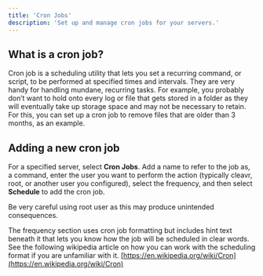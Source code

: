 ```yaml
---
title: 'Cron Jobs'
description: 'Set up and manage cron jobs for your servers.'
---
```


## What is a cron job?
Cron job is a scheduling utility that lets you set a recurring command, or script, to be performed at specified times and intervals. 
They are very handy for handling mundane, recurring tasks. For example, you probably don’t want to hold onto every log or 
file that gets stored in a folder as they will eventually take up storage space and may not be necessary to retain. For this, 
you can set up a cron job to remove files that are older than 3 months, as an example.

 

## Adding a new cron job
For a specified server, select **Cron Jobs**. Add a name to refer to the job as, a command, enter the user you want to perform the action 
(typically cleavr, root, or another user you configured), select the frequency, and then 
select **Schedule** to add the cron job.

<base-alert>
Be very careful using root user as this may produce unintended consequences. 
</base-alert>

The frequency section uses cron job formatting but includes hint text beneath it that lets you know how the job will be 
scheduled in clear words. See the following wikipedia article on how you can work with the scheduling format if you are unfamiliar with it. 
[https://en.wikipedia.org/wiki/Cron](https://en.wikipedia.org/wiki/Cron) 
